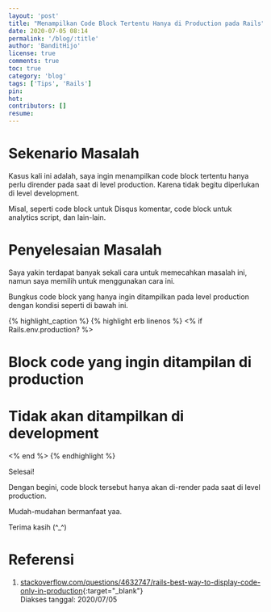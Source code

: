 ```yaml
---
layout: 'post'
title: "Menampilkan Code Block Tertentu Hanya di Production pada Rails"
date: 2020-07-05 08:14
permalink: '/blog/:title'
author: 'BanditHijo'
license: true
comments: true
toc: true
category: 'blog'
tags: ['Tips', 'Rails']
pin:
hot:
contributors: []
resume:
---
```


# Sekenario Masalah

Kasus kali ini adalah, saya ingin menampilkan code block tertentu hanya perlu dirender pada saat di level production. Karena tidak begitu diperlukan di level development.

Misal, seperti code block untuk Disqus komentar, code block untuk analytics script, dan lain-lain.

# Penyelesaian Masalah

Saya yakin terdapat banyak sekali cara untuk memecahkan masalah ini, namun saya memilih untuk menggunakan cara ini.

Bungkus code block yang hanya ingin ditampilkan pada level production dengan kondisi seperti di bawah ini.

{% highlight_caption %}
{% highlight erb linenos %}
<% if Rails.env.production? %>
  # Block code yang ingin ditampilan di production
  # Tidak akan ditampilkan di development
<% end %>
{% endhighlight %}

Selesai!

Dengan begini, code block tersebut hanya akan di-render pada saat di level production.

Mudah-mudahan bermanfaat yaa.

Terima kasih (^_^)








# Referensi

1. [stackoverflow.com/questions/4632747/rails-best-way-to-display-code-only-in-production](https://stackoverflow.com/questions/4632747/rails-best-way-to-display-code-only-in-production){:target="_blank"}
<br>Diakses tanggal: 2020/07/05

